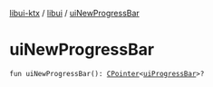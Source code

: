 [libui-ktx](../index.md) / [libui](index.md) / [uiNewProgressBar](./ui-new-progress-bar.md)

# uiNewProgressBar

`fun uiNewProgressBar(): `[`CPointer`](../kotlinx.cinterop/-c-pointer/index.md)`<`[`uiProgressBar`](ui-progress-bar.md)`>?`